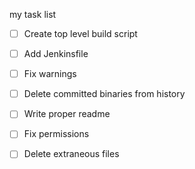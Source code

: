 
my task list

* [ ] Create top level build script
* [ ] Add Jenkinsfile
* [ ] Fix warnings
* [ ] Delete committed binaries from history
* [ ] Write proper readme
* [ ] Fix permissions
* [ ] Delete extraneous files

